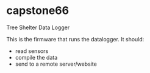 # capstone66
Tree Shelter Data Logger

This is the firmware that runs the datalogger. It should:
  * read sensors
  * compile the data
  * send to a remote server/website
